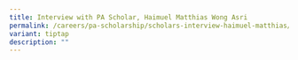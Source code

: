 ```yaml
---
title: Interview with PA Scholar, Haimuel Matthias Wong Asri
permalink: /careers/pa-scholarship/scholars-interview-haimuel-matthias/
variant: tiptap
description: ""
---
```


